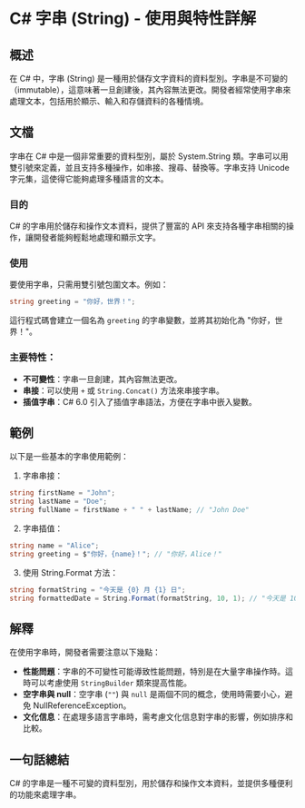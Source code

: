 <!--
Meta Description: # C# 字串 (String) - 使用與特性詳解 ## 概述 在 C# 中，字串 (String) 是一種用於儲存文字資料的資料型別。字串是不可變的（immutable），這意味著一旦創建後，其內容無法更改。開發者經常使用字串來處理文本，包括用於顯示、輸入和存儲資料的各種情境。 ## 文檔 字串...
Meta Keywords: string, csharp, greeting, 其內容無法更改, firstname
-->

# C# 字串 (String) - 使用與特性詳解

## 概述
在 C# 中，字串 (String) 是一種用於儲存文字資料的資料型別。字串是不可變的（immutable），這意味著一旦創建後，其內容無法更改。開發者經常使用字串來處理文本，包括用於顯示、輸入和存儲資料的各種情境。

## 文檔
字串在 C# 中是一個非常重要的資料型別，屬於 System.String 類。字串可以用雙引號來定義，並且支持多種操作，如串接、搜尋、替換等。字串支持 Unicode 字元集，這使得它能夠處理多種語言的文本。

### 目的
C# 的字串用於儲存和操作文本資料，提供了豐富的 API 來支持各種字串相關的操作，讓開發者能夠輕鬆地處理和顯示文字。

### 使用
要使用字串，只需用雙引號包圍文本。例如：
```csharp
string greeting = "你好，世界！";
```
這行程式碼會建立一個名為 `greeting` 的字串變數，並將其初始化為 "你好，世界！"。

### 主要特性：
- **不可變性**：字串一旦創建，其內容無法更改。
- **串接**：可以使用 `+` 或 `String.Concat()` 方法來串接字串。
- **插值字串**：C# 6.0 引入了插值字串語法，方便在字串中嵌入變數。

## 範例
以下是一些基本的字串使用範例：

1. 字串串接：
```csharp
string firstName = "John";
string lastName = "Doe";
string fullName = firstName + " " + lastName; // "John Doe"
```

2. 字串插值：
```csharp
string name = "Alice";
string greeting = $"你好，{name}！"; // "你好，Alice！"
```

3. 使用 String.Format 方法：
```csharp
string formatString = "今天是 {0} 月 {1} 日";
string formattedDate = String.Format(formatString, 10, 1); // "今天是 10 月 1 日"
```

## 解釋
在使用字串時，開發者需要注意以下幾點：

- **性能問題**：字串的不可變性可能導致性能問題，特別是在大量字串操作時。這時可以考慮使用 `StringBuilder` 類來提高性能。
- **空字串與 null**：空字串 (`""`) 與 `null` 是兩個不同的概念，使用時需要小心，避免 NullReferenceException。
- **文化信息**：在處理多語言字串時，需考慮文化信息對字串的影響，例如排序和比較。

## 一句話總結
C# 的字串是一種不可變的資料型別，用於儲存和操作文本資料，並提供多種便利的功能來處理字串。